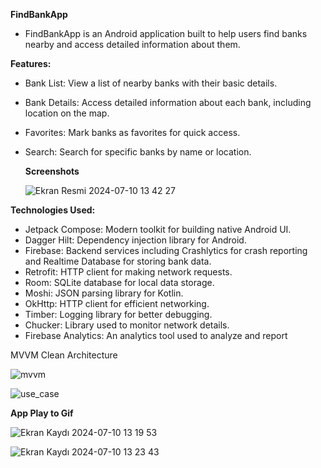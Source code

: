 **FindBankApp**
- FindBankApp is an Android application built to help users find banks nearby and access detailed information about them.

**Features:**
- Bank List: View a list of nearby banks with their basic details.
- Bank Details: Access detailed information about each bank, including location on the map.
- Favorites: Mark banks as favorites for quick access.
- Search: Search for specific banks by name or location.

  
  **Screenshots**

  ![Ekran Resmi 2024-07-10 13 42 27](https://github.com/Bahadireray/FindBankApp/assets/57098047/9be0e23c-1614-48b9-b7d0-67abcef42ed7)

**Technologies Used:**
- Jetpack Compose: Modern toolkit for building native Android UI.
- Dagger Hilt: Dependency injection library for Android.
- Firebase: Backend services including Crashlytics for crash reporting and Realtime Database for storing bank data.
- Retrofit: HTTP client for making network requests.
- Room: SQLite database for local data storage.
- Moshi: JSON parsing library for Kotlin.
- OkHttp: HTTP client for efficient networking.
- Timber: Logging library for better debugging.
- Chucker: Library used to monitor network details.
- Firebase Analytics: An analytics tool used to analyze and report


MVVM Clean Architecture

![mvvm](https://github.com/Bahadireray/FindBankApp/assets/57098047/7344f985-ba92-450c-86b0-7262b81f9cfe)

![use_case](https://github.com/Bahadireray/FindBankApp/assets/57098047/6695373c-511e-4722-9883-d0b17739af32)

  **App Play to Gif**

  
   ![Ekran Kaydı 2024-07-10 13 19 53](https://github.com/Bahadireray/FindBankApp/assets/57098047/9f417d20-ce30-4023-858d-4f0ca0b1e92f)
  
   ![Ekran Kaydı 2024-07-10 13 23 43](https://github.com/Bahadireray/FindBankApp/assets/57098047/700ec2c3-6948-4e5b-a27c-573cd9b1d0b0)
  
